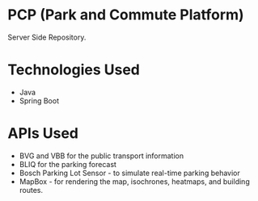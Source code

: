 # PCP (Park and Commute Platform)

Server Side Repository.

# Technologies Used

- Java
- Spring Boot

# APIs Used

- BVG and VBB for the public transport information
- BLIQ for the parking forecast
- Bosch Parking Lot Sensor - to simulate real-time parking behavior
- MapBox - for rendering the map, isochrones, heatmaps, and building routes.
